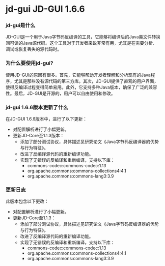 # jd-gui JD-GUI 1.6.6
### jd-gui是什么

JD-GUI是一个用于Java字节码反编译的工具，它能够将编译后的Java类文件转换回可读的Java源代码。这个工具对于开发者来说非常有用，尤其是在需要分析、调试或恢复丢失的源代码时。

### 为什么要使用jd-gui?

使用JD-GUI的原因有很多。首先，它能够帮助开发者理解和分析现有的Java程序，尤其是那些没有源代码的第三方库。其次，JD-GUI提供了直观的用户界面，使得反编译过程变得简单易用。此外，它支持多种Java版本，确保了广泛的兼容性。最后，JD-GUI是开源的，用户可以自由使用和修改。

### jd-gui 1.6.6版本更新了什么

在JD-GUI 1.6.6版本中，进行了以下更新：

- 对配置解析进行了小幅更新。
- 更新JD-Core至1.1.3版本：
  - 添加了部分测试协议，具体描述见研究论文《Java字节码反编译器的优势与行为特征》。
  - 改进了反编译源代码的重新编译功能。
  - 实现了无错误的反编译和重新编译，支持以下库：
    - commons-codec:commons-codec:1.13
    - org.apache.commons:commons-collections4:4.1
    - org.apache.commons:commons-lang3:3.9

### 更新日志

此版本包含以下更改：

- 对配置解析进行了小幅更新。
- 更新JD-Core至1.1.3：
  - 添加了部分测试协议，具体描述见研究论文《Java字节码反编译器的优势与行为特征》。
  - 改进了反编译源代码的重新编译功能。
  - 实现了无错误的反编译和重新编译，支持以下库：
    - commons-codec:commons-codec:1.13
    - org.apache.commons:commons-collections4:4.1
    - org.apache.commons:commons-lang3:3.9